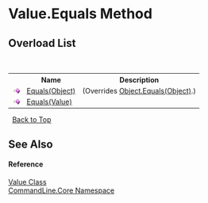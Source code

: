 # Value.Equals Method 
 


## Overload List
&nbsp;<table><tr><th></th><th>Name</th><th>Description</th></tr><tr><td>![Public method](media/pubmethod.gif "Public method")</td><td><a href="M_CommandLine_Core_Value_Equals_1">Equals(Object)</a></td><td> (Overrides <a href="https://docs.microsoft.com/dotnet/api/system.object.equals#System_Object_Equals_System_Object_" target="_blank">Object.Equals(Object)</a>.)</td></tr><tr><td>![Public method](media/pubmethod.gif "Public method")</td><td><a href="M_CommandLine_Core_Value_Equals">Equals(Value)</a></td><td /></tr></table>&nbsp;
<a href="#value.equals-method">Back to Top</a>

## See Also


#### Reference
<a href="T_CommandLine_Core_Value">Value Class</a><br /><a href="N_CommandLine_Core">CommandLine.Core Namespace</a><br />